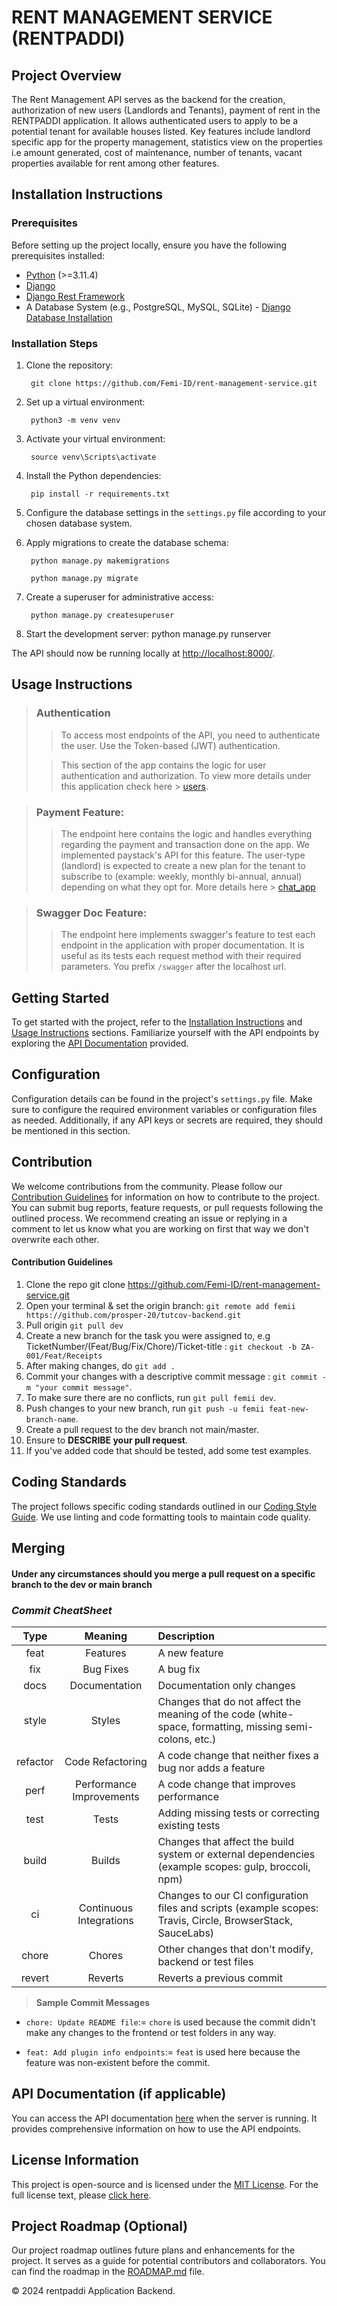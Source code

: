 # RENT MANAGEMENT SERVICE (RENTPADDI)

## Project Overview

The Rent Management API serves as the backend for the creation, authorization of new users (Landlords and Tenants), payment of rent in the RENTPADDI application. It allows authenticated users to apply to be a potential tenant for available houses listed. Key features include landlord specific app for the property management, statistics view on the properties i.e amount generated, cost of maintenance, number of tenants, vacant properties available for rent among other features.

## Installation Instructions

### Prerequisites

Before setting up the project locally, ensure you have the following prerequisites installed:

- [Python](https://www.python.org/downloads/) (>=3.11.4)
- [Django](https://www.djangoproject.com/download/)
- [Django Rest Framework](https://www.django-rest-framework.org/#installation)
- A Database System (e.g., PostgreSQL, MySQL, SQLite) - [Django Database Installation](https://www.djangoproject.com/download/#database-installation)

### Installation Steps

1. Clone the repository:

        git clone https://github.com/Femi-ID/rent-management-service.git


2. Set up a virtual environment:

        python3 -m venv venv


3. Activate your virtual environment:

        source venv\Scripts\activate


4. Install the Python dependencies:

        pip install -r requirements.txt


5. Configure the database settings in the `settings.py` file according to your chosen database system.


7. Apply migrations to create the database schema:
        
        python manage.py makemigrations

        python manage.py migrate


8. Create a superuser for administrative access:

        python manage.py createsuperuser


9. Start the development server:
 python manage.py runserver

The API should now be running locally at [http://localhost:8000/](http://localhost:8000/).


## Usage Instructions
>
> ### Authentication
>
>> To access most endpoints of the API, you need to authenticate the user. Use the Token-based (JWT) authentication.
>
>> This section of the app contains the logic for user authentication and authorization.
>> To view more details under this application check here > [users](https://github.com/Femi-ID/rent-management-service/tree/dev/users). 


> ### Payment Feature:
>
>> The endpoint here contains the logic and handles everything regarding the payment and transaction done on the app. We implemented paystack's API for this feature. The user-type (landlord) is expected to create a new plan for the tenant to subscribe to (example: weekly, monthly bi-annual, annual) depending on what they opt for. More details here > [chat_app](https://github.com/prosper-20/tutcov-backend/tree/corrections/chat)


> ### Swagger Doc Feature:
>
>> The endpoint here implements swagger's feature to test each endpoint in the application with proper documentation. It is useful as its tests each request method with their required parameters. You prefix `/swagger` after the localhost url.


## Getting Started

To get started with the project, refer to the [Installation Instructions](#installation-instructions) and [Usage Instructions](#usage-instructions) sections. Familiarize yourself with the API endpoints by exploring the [API Documentation](#api-documentation) provided.

## Configuration

Configuration details can be found in the project's `settings.py` file. Make sure to configure the required environment variables or configuration files as needed. Additionally, if any API keys or secrets are required, they should be mentioned in this section.

## Contribution

We welcome contributions from the community. Please follow our [Contribution Guidelines](#contribution-guidelines) for information on how to contribute to the project. You can submit bug reports, feature requests, or pull requests following the outlined process. We recommend creating an issue or replying in a comment to let us know what you are working on first that way we don't overwrite each other.

#### Contribution Guidelines
1. Clone the repo git clone https://github.com/Femi-ID/rent-management-service.git
2. Open your terminal & set the origin branch: `git remote add femii https://github.com/prosper-20/tutcov-backend.git`
3. Pull origin `git pull dev`
4. Create a new branch for the task you were assigned to, e.g TicketNumber/(Feat/Bug/Fix/Chore)/Ticket-title : `git checkout -b ZA-001/Feat/Receipts`
5. After making changes, do `git add .` 
6. Commit your changes with a descriptive commit message : `git commit -m "your commit message"`.
7. To make sure there are no conflicts, run `git pull femii dev`.
8. Push changes to your new branch, run `git push -u femii feat-new-branch-name`.
9. Create a pull request to the dev branch not main/master.
10. Ensure to **DESCRIBE your pull request**.
11. If you've added code that should be tested, add some test examples.


## Coding Standards

The project follows specific coding standards outlined in our [Coding Style Guide](#coding-standards). We use linting and code formatting tools to maintain code quality.


## Merging
#### Under any circumstances should you merge a pull request on a specific branch to the dev or main branch

### _Commit CheatSheet_
|   Type   |         Meaning          | Description                                                                                                 |
|:--------:|:------------------------:|:------------------------------------------------------------------------------------------------------------|
|   feat   |         Features         | A new feature                                                                                               |
|   fix    |       Bug Fixes          | 	A bug fix                                                                                                  |
|   docs   |      Documentation       | 	Documentation only changes                                                                                 |
|  style   |          Styles          | Changes that do not affect the meaning of the code (white-space, formatting, missing semi-colons, etc.)     |
| refactor |     Code Refactoring     | 	A code change that neither fixes a bug nor adds a feature                                                  |
|   perf   | Performance Improvements | 	A code change that improves performance                                                                    |
|   test   |          Tests           | Adding missing tests or correcting existing tests                                                           |
|  build   |          Builds          | Changes that affect the build system or external dependencies (example scopes: gulp, broccoli, npm)         |
|    ci    | Continuous Integrations  | Changes to our CI configuration files and scripts (example scopes: Travis, Circle, BrowserStack, SauceLabs) |
|  chore   |          Chores          | Other changes that don't modify, backend or test files                                                      |
|  revert  |         Reverts          | Reverts a previous commit                                                                                   |

> **Sample Commit Messages**

* `chore: Update README file`:= `chore` is used because the commit didn't make any changes to the frontend or test folders in any way.

* `feat: Add plugin info endpoints`:= `feat` is used here because the feature was non-existent before the commit.
<!-- ## Testing and Quality Assurance

To ensure code quality, follow the instructions in the [Testing Guidelines](#testing-and-quality-assurance) for running tests and quality checks on the codebase. The project uses a testing framework, and details on the testing tools are provided. -->


## API Documentation (if applicable)

You can access the API documentation [here](#api-documentation) when the server is running. It provides comprehensive information on how to use the API endpoints.

## License Information

This project is open-source and is licensed under the [MIT License](LICENSE). For the full license text, please [click here](LICENSE).

[//]: # (## Contributors)

[//]: # ()
[//]: # (We acknowledge and appreciate the contributions of the following individuals to this project:)

[//]: # ()
[//]: # (- [name]&#40;mailto:name@gmail.com&#41; - GitHub Profile: [here]&#40;https://github.com/name&#41;)

## Project Roadmap (Optional)

Our project roadmap outlines future plans and enhancements for the project. It serves as a guide for potential contributors and collaborators. You can find the roadmap in the [ROADMAP.md](ROADMAP.md) file.

&copy; 2024 rentpaddi Application Backend.